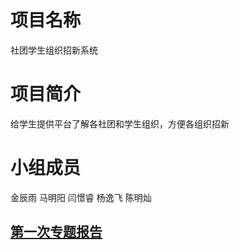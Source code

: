 # 项目名称
社团学生组织招新系统
# 项目简介
给学生提供平台了解各社团和学生组织，方便各组织招新
# 小组成员
金辰雨 马明阳 闫憬睿 杨逸飞 陈明灿
## [第一次专题报告](https://github.com/chenyujin0816/UML-project/blob/master/%E7%AC%AC%E4%B8%80%E6%AC%A1%E4%B8%93%E9%A2%98%E6%8A%A5%E5%91%8A.md)

